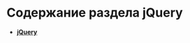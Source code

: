 Содержание раздела jQuery
=========================
* **[jQuery](https://github.com/uran1980/web-deb-blog/blob/master/jQuery/jQuery.md)**
